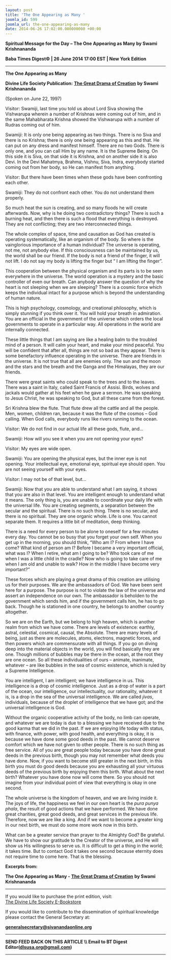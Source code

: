 ```yaml
---
layout: post
title: 'The One Appearing as Many '
joomla_id: 599
joomla_url: the-one-appearing-as-many
date: 2014-06-26 17:02:00.000000000 +00:00
---
```

  
























**Spiritual Message for the Day – The One Appearing as Many by Swami Krishnananda**  

**Baba Times Digest© | 26 June 2014 17:00 EST | New York Edition**

* * *  



 **The One Appearing as Many**

**Divine Life Society Publication:** [**The Great Drama of Creation**](http://www.swami-krishnananda.org/disc/disc_249.html) **by Swami Krishnananda**

(Spoken on June 22, 1997)

Visitor: Swamiji, last time you told us about Lord Siva showing the Vishwarupa wherein a number of Krishnas were coming out of him, and in the same Mahabharata Krishna showed the Vishwarupa with a number of Rudras coming out of him.

Swamiji: It is only one being appearing as two things. There is no Siva and there is no Krishna; there is only one being appearing as this and that. He can put on any dress and manifest himself. There are no two Gods. There is only one, and you can call Him by any name. It is the Supreme Being. On this side it is Siva, on that side it is Krishna, and on another side it is also Devi. In the Devi Mahatmya, Brahma, Vishnu, Siva, Indra, everybody started coming out from her body, so He can manifest from anything.

Visitor: But there have been times when these gods have been confronting each other.

Swamiji: They do not confront each other. You do not understand them properly.

So much heat the sun is creating, and so many floods he will create afterwards. Now, why is he doing two contradictory things? There is such a burning heat, and then there is such a flood that everything is destroyed. They are not conflicting; they are two interconnected things.

The whole complex of space, time and causation as God has created is operating systematically, like an organism of the body. So where is the vainglorious importance of a human individual? The universe is operating, not me, not anybody else. If this consciousness can be maintained by us, the world shall be our friend. If the body is not a friend of the finger, it will not lift. I do not say my body is lifting the finger but “ I am lifting the finger”. 

This cooperation between the physical organism and its parts is to be seen everywhere in the universe. The world operation is a mystery and the basic controller of even our breath. Can anybody answer the question of why the heart is not sleeping when we are sleeping? There is a cosmic force which keeps the individual intact for a purpose which is beyond the understanding of human nature.

This is high psychology, cosmology, and creational philosophy, which is simply stunning if you think over it. You will hold your breath in admiration. You are an official in the government of the universe which orders the local governments to operate in a particular way. All operations in the world are internally connected.

These little things that I am saying are like a healing balm to the troubled mind of a person. It will calm your heart, and make your mind peaceful. You will be confident that after all, things are not so bad as they appear. There is some benefactory influence operating in the universe. There are friends in the universe. It is not true that all are enemies only. The sun and the moon and the stars and the breath and the Ganga and the Himalayas, they are our friends.

There were great saints who could speak to the trees and to the leaves. There was a saint in Italy, called Saint Francis of Assisi. Birds, wolves and jackals would gather at his feet when he gave a sermon. He was speaking to Jesus Christ, he was speaking to God, but all these came from the forest.

Sri Krishna blew the flute. That flute drew all the cattle and all the people. Men, women, children ran, because it was the flute of the cosmos – God calling. When God calls, everybody runs like rivers running to the ocean.

Visitor: We do not find in our actual life all these gods, flute, and…

Swamiji: How will you see it when you are not opening your eyes?

Visitor: My eyes are wide open.

Swamiji: You are opening the physical eyes, but the inner eye is not opening. Your intellectual eye, emotional eye, spiritual eye should open. You are not seeing yourself with your eyes.

Visitor: I may not be of that level, but…

Swamiji: Now that you are able to understand what I am saying, it shows that you are also in that level. You are intelligent enough to understand what it means. The only thing is, you are unable to coordinate your daily life with the universal life. You are creating segments, a separation between the secular and the spiritual. There is no such thing. There is no secular, and there is no spiritual. They are one organic whole. Life is one. You cannot separate them. It requires a little bit of meditation, deep thinking.

There is a need for every person to be alone to oneself for a few minutes every day. You cannot be so busy that you forget your own self. When you get up in the morning, you should think, “Who am I? From where I have come? What kind of person am I? Before I became a very important official, what was I? When I retire, what am I going to be? Who took care of me when I was a little child in the cradle? Now who is going to take care of me when I am old and unable to walk? How in the middle I have become very important?”

These forces which are playing a great drama of this creation are utilising us for their purposes. We are the ambassadors of God. We have been sent here for a purpose. The purpose is not to violate the law of the universe and assert an independence on our own. The ambassador is beholden to the government which sends him, and if the government calls him, he has to go back. Though he is stationed in one country, he belongs to another country altogether.

So we are on the Earth, but we belong to high heaven, which is another realm from which we have come. There are levels of existence: earthly, astral, celestial, cosmical, causal, the Absolute. There are many levels of being, just as there are molecules, atoms, electrons, magnetic forces, and then powers which are commensurate with all things. If you go on diving deep into the material objects in the world, you will find basically they are one. Though millions of bubbles may be there in the ocean, at the root they are one ocean. So all these individualities of ours – animate, inanimate, whatever – are like bubbles in the sea of cosmic existence, which is ruled by a Supreme Intelligence.

You are intelligent, I am intelligent; we have intelligence in us. This intelligence is a drop of cosmic intelligence. Just as a drop of water is a part of the ocean, our intelligence, our intellectuality, our rationality, whatever it is, is a drop in the sea of the universal intelligence. We are called _jivas_, individuals, because of the droplet of intelligence that we have got; and the universal intelligence is God.

Without the organic cooperative activity of the body, no limb can operate, and whatever we are today is due to a blessing we have received due to the good karma that we did in the past. If we are enjoying life today with status, with finance, with power, with good health, and everything is okay, it is because we have done some good deeds in the past. We cannot deserve comfort which we have not given to other people. There is no such thing as free service. All of you are great people today because you have done great deeds in the previous birth, though you may not remember what deeds you have done. Now, if you want to become still greater in the next birth, in this birth you must do good deeds because you are exhausting all your virtuous deeds of the previous birth by enjoying them this birth. What about the next birth? Whatever you have done now will come there. So you should not imagine from your individual point of view that everything is okay in one second.

The whole universe is the kingdom of heaven, and we are living inside it. The joys of life, the happiness we feel in our own heart is the _pura punya phala_, the result of good actions that we have performed. We have done great charities, great good deeds, and great services in the previous life. Therefore, now we are like a king. And if we want to become a greater king in our next birth, we must do some more work now in this birth.

What can be a greater service than prayer to the Almighty God? Be grateful. We have to show our gratitude to the Creator of the universe, and He will show us His willingness to serve us. It is difficult to get a thing in the world; it takes time. But to contact God it takes one second because eternity does not require time to come here. That is the blessing.  

**Excerpts from:**

**The One Appearing as Many -** [**The Great Drama of Creation**](http://www.swami-krishnananda.org/disc/disc_249.html) **by Swami Krishnananda**



* * *  












If you would like to purchase the print edition, visit:   
[The Divine Life Society E-Bookstore](http://www.dlshq.org/download/download.htm)

If you would like to contribute to the dissemination of spiritual knowledge please contact the General Secretary at:

[**generalsecretary@sivanandaonline.org**](mailto:generalsecretary@sivanandaonline.org?subject=Contribution%20to%20Dissemination%20of%20Spiritual%20Knowledge)

* * *

**SEND FEED BACK ON THIS ARTICLE \\\ Email to BT Digest Editor[](mailto:dlsusa.org@gmail.com?subject=DLS%20Posts)(dlsusa.org@gmail.com)**

* * *

  
